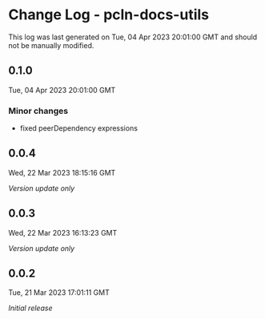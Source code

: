 # Change Log - pcln-docs-utils

This log was last generated on Tue, 04 Apr 2023 20:01:00 GMT and should not be manually modified.

## 0.1.0
Tue, 04 Apr 2023 20:01:00 GMT

### Minor changes

- fixed peerDependency expressions

## 0.0.4
Wed, 22 Mar 2023 18:15:16 GMT

_Version update only_

## 0.0.3
Wed, 22 Mar 2023 16:13:23 GMT

_Version update only_

## 0.0.2
Tue, 21 Mar 2023 17:01:11 GMT

_Initial release_

